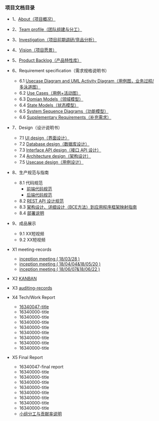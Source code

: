 ### 项目文档目录
* 1、[About（项目概况）](/doc/Documents/About.md)
* 2、[Team profile（团队组建与分工）](doc/Documents/team-profile.md)
* 3、[Investigation（项目前期调研/竞品分析）](doc/Documents/Investigation.md)
* 4、[Vision（项目愿景）](doc/Documents/Vision项目愿景.md)
* 5、[Product Backlog（产品特性库）](doc/Documents/ProductBacklog.md)
* 6、Requirement specification（需求规格说明书）
    * 6.1 [Usecase Diagram and UML Activity Diagram（用例图，业务过程/多泳道图）](doc/Documents/UsecaseDiagram和泳道图.md)
    * 6.2 [Use Cases（用例+活动图）](doc/Documents/UseCases用例+活动图.md)
    * 6.3 [Domian Models（领域模型）](doc/Documents/domian.md)
    * 6.4 [State Models（状态模型）](doc/Documents/StateModels.md)
    * 6.5 [System Sequence Diagrams（功能模型）](doc/Documents/SystemSequenceDiagrams.md)
    * 6.6 [Supplementary Requirements（补充需求）](/doc/Documents/Supplementary%20Requirements.md)
* 7、Design（设计说明书）
    * 7.1 [UI design（界面设计）](doc/Documents/UIdesign.md)
    * 7.2 [Database design（数据库设计）]((doc/Documents/数据库设计ER图.md))
    * 7.3 [Interface API design（接口 API 设计）](server/API调用文档.md)
    * 7.4 [Architecture design（架构设计）](doc/Documents/Architecturedesign.md)
    * 7.5 [Usecase design（用例设计）](doc/Documents/BCE.md)
* 8、生产规范与指南
    * 8.1 代码规范
      - [前端代码规范](doc/Documents/前端代码规范.md)
      - [后端代码规范](doc/Documents/后端代码规范.md)
    * 8.2 [REST API 设计规范](doc/Documents/RestfulAPI的设计规范.md)
    * 8.3 [架构设计、详细设计（BCE方法）到应用程序框架映射指南](doc/Documents/框架目录设计与逻辑架构与ECB的关系.md)
    * 8.4 [部署说明](https://github.com/sysucodingfarmers/MakeMoney/blob/master/doc/Documents/%E5%AE%89%E8%A3%85%E9%83%A8%E7%BD%B2%E8%AF%B4%E6%98%8E.md)
* 9、成品展示
    * 9.1 XX短视频
    * 9.2 XX短视频
* X1 meeting-records
    - [inception meeting ( 18/03/28 ) ](https://github.com/sysucodingfarmers/MakeMoney/blob/master/doc/Meeting-Records/inception%20meeting(0328).md)
    - [inception meeting ( 18/04/04&18/05/20 ) ](https://github.com/sysucodingfarmers/MakeMoney/blob/master/doc/Meeting-Records/inception%20meeting(0404%260520).md)
    - [inception meeting ( 18/06/07&18/06/22 ) ](https://github.com/sysucodingfarmers/MakeMoney/blob/master/doc/Meeting-Records/inception%20meeting(0607%260622).md)
    
* X2 [KANBAN](https://github.com/sysucodingfarmers/MakeMoney/projects)
* X3 [auditing-records](https://github.com/sysucodingfarmers/MakeMoney/issues)
* X4 Tech/Work Report
    * [16340047-title](https://hoolchen.github.io/2019/06/29/%E5%B0%8F%E7%A8%8B%E5%BA%8F%E5%89%8D%E7%AB%AF%E5%BC%80%E5%8F%91%E7%BB%8F%E9%AA%8C/)
    * 16340000-title
    * 16340000-title
    * 16340000-title
    * 16340000-title
    * 16340000-title
    * 16340000-title
    * 16340000-title
    * 16340000-title
* X5 Final Report
    * 16340047-final report 
    * 16340000-title
    * 16340000-title
    * 16340000-title
    * 16340000-title
    * 16340000-title
    * 16340000-title
    * 16340000-title
    * 16340000-title
    * [小组分工与贡献率说明](doc/Documents/小组分工与贡献率说明.md)
